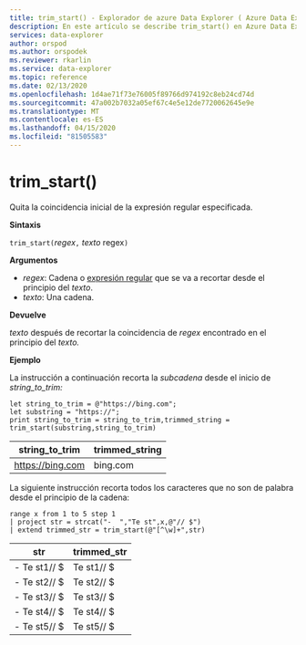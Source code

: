 ```yaml
---
title: trim_start() - Explorador de azure Data Explorer ( Azure Data Explorer) Microsoft Docs
description: En este artículo se describe trim_start() en Azure Data Explorer.
services: data-explorer
author: orspod
ms.author: orspodek
ms.reviewer: rkarlin
ms.service: data-explorer
ms.topic: reference
ms.date: 02/13/2020
ms.openlocfilehash: 1d4ae71f73e76005f89766d974192c8eb24cd74d
ms.sourcegitcommit: 47a002b7032a05ef67c4e5e12de7720062645e9e
ms.translationtype: MT
ms.contentlocale: es-ES
ms.lasthandoff: 04/15/2020
ms.locfileid: "81505583"
---
```

# <a name="trim_start"></a>trim_start()

Quita la coincidencia inicial de la expresión regular especificada.

**Sintaxis**

`trim_start(`*regex*`,` *texto* regex`)`

**Argumentos**

* *regex*: Cadena o [expresión regular](re2.md) que se va a recortar desde el principio del *texto*.  
* *texto*: Una cadena.

**Devuelve**

*texto* después de recortar la coincidencia de *regex* encontrado en el principio del *texto.*

**Ejemplo**

La instrucción a continuación recorta la *subcadena* desde el inicio de *string_to_trim:*

```kusto
let string_to_trim = @"https://bing.com";
let substring = "https://";
print string_to_trim = string_to_trim,trimmed_string = trim_start(substring,string_to_trim)
```

|string_to_trim|trimmed_string|
|---|---|
|https://bing.com|bing.com|

La siguiente instrucción recorta todos los caracteres que no son de palabra desde el principio de la cadena:

```kusto
range x from 1 to 5 step 1
| project str = strcat("-  ","Te st",x,@"// $")
| extend trimmed_str = trim_start(@"[^\w]+",str)
```

|str|trimmed_str|
|---|---|
|- Te st1// $|Te st1// $|
|- Te st2// $|Te st2// $|
|- Te st3// $|Te st3// $|
|- Te st4// $|Te st4// $|
|- Te st5// $|Te st5// $|

 
